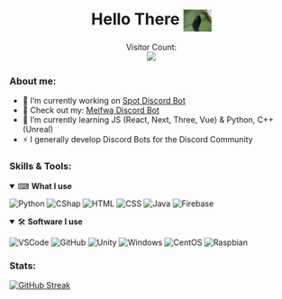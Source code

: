 <h1 align="center">Hello There <img align="center" src="https://raw.githubusercontent.com/K-209/K-209/main/resources/tenor.gif" width="50px"></h1> 
<p align="center"> 
    Visitor Count:<br>
  <img src="https://profile-counter.glitch.me/K-209/count.svg" />
</p>

### About me:
- 🔭 I’m currently working on [Spot Discord Bot](https://github.com/KayTwenty/SpotBot)
- 👀 Check out my: [Meifwa Discord Bot](https://github.com/KayTwenty/Meifwa-Discord-Bot)
- 🌱 I’m currently learning JS (React, Next, Three, Vue) & Python, C++ (Unreal)
- ⚡ I generally develop Discord Bots for the Discord Community

### Skills & Tools:

<details open>
<summary>⌨ <b>What I use</b></summary>
<p>

![Python](https://img.shields.io/badge/Python-3776AB?style=for-the-badge&logo=python&logoColor=white)
![CShap](https://img.shields.io/badge/CSharp-464EB8?style=for-the-badge&logo=csharp&logoColor=white)
![HTML](https://img.shields.io/badge/HTML-E34F26?style=for-the-badge&logo=html5&logoColor=white)
![CSS](https://img.shields.io/badge/CSS-1572B6?style=for-the-badge&logo=css3&logoColor=white)
![Java](https://img.shields.io/badge/Java-FFFFFF?style=for-the-badge&logo=java&logoColor=red)
![Firebase](https://img.shields.io/badge/Firebase-FFA611?style=for-the-badge&logo=firebase&logoColor=white)
</p>
</details>


<details open>
<summary>🛠 <b>Software I use</b></summary>
<p>

![VSCode](https://img.shields.io/badge/VSCode-808080?style=for-the-badge&logo=visualstudiocode&logoColor=blue)
![GitHub](https://img.shields.io/badge/GitHub-181717?style=for-the-badge&logo=GitHub&logoColor=white)
![Unity](https://img.shields.io/badge/Unity-EAEAEA?style=for-the-badge&logo=unity&logoColor=black)
![Windows](https://img.shields.io/badge/Windows-0078D6?style=for-the-badge&logo=Windows&logoColor=white)
![CentOS](https://img.shields.io/badge/CentOS-212078?style=for-the-badge&logo=centos&logoColor=white)
![Raspbian](https://img.shields.io/badge/Raspbian%20-C51A4A?style=for-the-badge&logo=Raspberry%20Pi&logoColor=white)
</p>
</details>


### Stats:
[![GitHub Streak](http://github-readme-streak-stats.herokuapp.com?user=KayTwenty&theme=dark&hide_border=true)](https://git.io/streak-stats)

